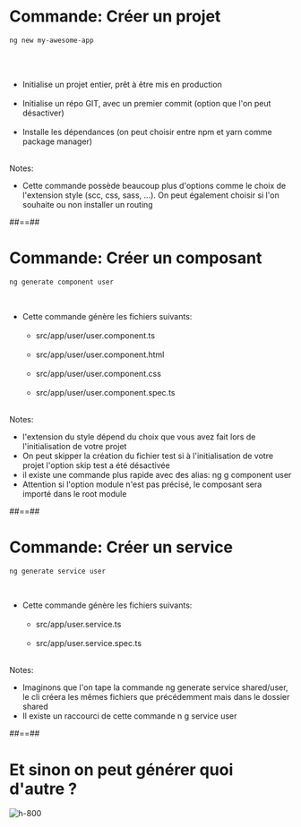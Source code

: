<!-- .slide: class="with-code inconsolata" -->

# Commande: Créer un projet

```sh
ng new my-awesome-app
```

<!-- .element: class="big-code" -->

<br><br>

-   Initialise un projet entier, prêt à être mis en production <br><br>
-   Initialise un répo GIT, avec un premier commit (option que l'on peut désactiver)<br><br>
-   Installe les dépendances (on peut choisir entre npm et yarn comme package manager)<br><br>

Notes:
-   Cette commande possède beaucoup plus d'options comme le choix de l'extension style (scc, css, sass, ...). On peut également choisir si l'on souhaite ou non installer un routing

##==##

<!-- .slide: class="with-code inconsolata" -->

# Commande: Créer un composant

```sh
ng generate component user
```

<!-- .element: class="big-code" -->
<br>

-   Cette commande génère les fichiers suivants:<br><br>
    - src/app/user/user.component.ts<br><br>
    - src/app/user/user.component.html<br><br>
    - src/app/user/user.component.css<br><br>
    - src/app/user/user.component.spec.ts<br><br>

Notes:
-   l'extension du style dépend du choix que vous avez fait lors de l'initialisation de votre projet
-   On peut skipper la création du fichier test si à l'initialisation de votre projet l'option skip test a été désactivée
-   il existe une commande plus rapide avec des alias: ng g component user
-   Attention si l'option module n'est pas précisé, le composant sera importé dans le root module

##==##

<!-- .slide: class="with-code inconsolata" -->

# Commande: Créer un service

```sh
ng generate service user
```

<!-- .element: class="big-code" -->

<br>

-   Cette commande génère les fichiers suivants:<br><br>
    - src/app/user.service.ts<br><br>
    - src/app/user.service.spec.ts<br><br>

Notes:
-   Imaginons que l'on tape la commande ng generate service shared/user, le cli créera les mêmes fichiers que précédemment mais dans le dossier shared
-   Il existe un raccourci de cette commande n g service user

##==##

<!-- .slide: class="full-center"  -->
# Et sinon on peut générer quoi d'autre ? 

![h-800](assets/images/school/cli/generate_helper.png)
